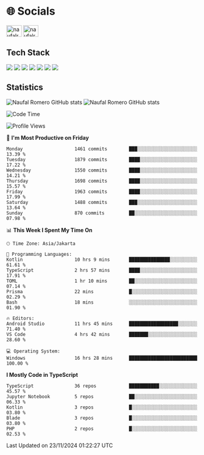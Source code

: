 <h1 align="">🌐 Socials</h1>
<p align="left">
<a href="https://linkedin.com/in/naufal-romero-putra-pratama-9ab816177/" target="blank"><img align="center" src="https://raw.githubusercontent.com/rahuldkjain/github-profile-readme-generator/master/src/images/icons/Social/linked-in-alt.svg" alt="naufalromero" height="30" width="40" /></a>
<a href="https://instagram.com/naufalromero" target="blank"><img align="center" src="https://raw.githubusercontent.com/rahuldkjain/github-profile-readme-generator/master/src/images/icons/Social/instagram.svg" alt="naufalromero" height="30" width="40" /></a>
</p>


<h2 align="">Tech Stack</h2>
<div align="">
  <img src="https://img.shields.io/badge/next.js-000000?style=for-the-badge&logo=nextdotjs&logoColor=white"/>
 <img src="https://img.shields.io/badge/typescript-%23007ACC.svg?style=for-the-badge&logo=typescript&logoColor=white"/>
 <img src="https://img.shields.io/badge/react-%2320232a.svg?style=for-the-badge&logo=react&logoColor=%2361DAFB"/>
 <img src="https://img.shields.io/badge/tailwindcss-%2338B2AC.svg?style=for-the-badge&logo=tailwind-css&logoColor=white"/>
 <img src="https://img.shields.io/badge/Prisma-3982CE?style=for-the-badge&logo=Prisma&logoColor=white"/>
 <img src="https://img.shields.io/badge/javascript-%23323330.svg?style=for-the-badge&logo=javascript&logoColor=%23F7DF1E"/>
 <img src="https://img.shields.io/badge/java-%23ED8B00.svg?style=for-the-badge&logo=openjdk&logoColor=white"/>
</div>


<h2 align="">Statistics</h2>
<div align="">
<img src="https://github-readme-stats-xi-nine-74.vercel.app/api?username=romves&show_icons=true&theme=tokyonight&include_all_commits=true&count_private=true" alt="Naufal Romero GitHub stats"/>
<img src="https://github-readme-stats-xi-nine-74.vercel.app/api/top-langs/?username=romves&theme=tokyonight&hide_border=false&include_all_commits=true&count_private=true&layout=compact" alt="Naufal Romero GitHub stats"/>
</div>

<!--START_SECTION:waka-->
![Code Time](http://img.shields.io/badge/Code%20Time-1%2C762%20hrs%2051%20mins-blue)

![Profile Views](http://img.shields.io/badge/Profile%20Views-6-blue)

📅 **I'm Most Productive on Friday** 

```text
Monday                   1461 commits        ███░░░░░░░░░░░░░░░░░░░░░░   13.39 % 
Tuesday                  1879 commits        ████░░░░░░░░░░░░░░░░░░░░░   17.22 % 
Wednesday                1550 commits        ████░░░░░░░░░░░░░░░░░░░░░   14.21 % 
Thursday                 1698 commits        ████░░░░░░░░░░░░░░░░░░░░░   15.57 % 
Friday                   1963 commits        ████░░░░░░░░░░░░░░░░░░░░░   17.99 % 
Saturday                 1488 commits        ███░░░░░░░░░░░░░░░░░░░░░░   13.64 % 
Sunday                   870 commits         ██░░░░░░░░░░░░░░░░░░░░░░░   07.98 % 
```


📊 **This Week I Spent My Time On** 

```text
🕑︎ Time Zone: Asia/Jakarta

💬 Programming Languages: 
Kotlin                   10 hrs 9 mins       ███████████████░░░░░░░░░░   61.61 % 
TypeScript               2 hrs 57 mins       ████░░░░░░░░░░░░░░░░░░░░░   17.91 % 
TOML                     1 hr 10 mins        ██░░░░░░░░░░░░░░░░░░░░░░░   07.14 % 
Prisma                   22 mins             █░░░░░░░░░░░░░░░░░░░░░░░░   02.29 % 
Bash                     18 mins             ░░░░░░░░░░░░░░░░░░░░░░░░░   01.90 % 

🔥 Editors: 
Android Studio           11 hrs 45 mins      ██████████████████░░░░░░░   71.40 % 
VS Code                  4 hrs 42 mins       ███████░░░░░░░░░░░░░░░░░░   28.60 % 

💻 Operating System: 
Windows                  16 hrs 28 mins      █████████████████████████   100.00 % 
```

**I Mostly Code in TypeScript** 

```text
TypeScript               36 repos            ███████████░░░░░░░░░░░░░░   45.57 % 
Jupyter Notebook         5 repos             ██░░░░░░░░░░░░░░░░░░░░░░░   06.33 % 
Kotlin                   3 repos             █░░░░░░░░░░░░░░░░░░░░░░░░   03.80 % 
Blade                    3 repos             █░░░░░░░░░░░░░░░░░░░░░░░░   03.80 % 
PHP                      2 repos             █░░░░░░░░░░░░░░░░░░░░░░░░   02.53 % 
```




 Last Updated on 23/11/2024 01:22:27 UTC
<!--END_SECTION:waka-->
